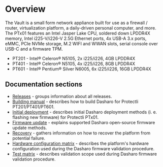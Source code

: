# Overview

The Vault is a small form network appliance built for use as a firewall /
router, virtualization platform, a daily-driven personal computer, and more.
The PTx01 features an Intel Jasper Lake CPU, soldered down LPDDR4X memory,
Intel i225-V/i226-V 2.5G Ethernet ports, 4x USB-A 3.x ports, eMMC, PCIe NVMe
storage, M.2 WIFI and WWAN slots, serial console over USB-C and a firmware
TPM.

* PT201 - Intel® Celeron® N5105, 2x i225/i226, 4GB LPDDR4X
* PT401 - Intel® Celeron® N5105, 4x i225/i226, 8GB LPDDR4X
* PT601 - Intel® Pentium® Silver N6005, 6x i225/i226, 16GB LPDDR4X

## Documentation sections

* [Releases](releases.md) - groups information about all releases.
* [Building manual](building-manual.md) - describes how to build Dasharo for
  Protectli PT201/PT401/PT601.
* [Initial deployment](initial-deployment.md) - describes initial Dasharo
  deployment methods (i. e. flashing new firmware) for Protectli PTx01.
* [Firmware update](firmware-update.md) - explains supported Dasharo
  open-source firmware update methods.
* [Recovery](recovery.md) - gathers information on how to recover the platform
  from potential failure.
* [Hardware configuration matrix](hardware-matrix.md) - describes the
  platform's hardware configuration used during the Dasharo firmware
  validation procedure.
* [Test matrix](test-matrix.md) - describes validation scope used during
  Dasharo firmware validation procedure.

